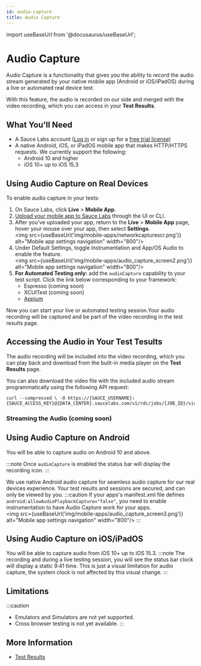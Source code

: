 ```yaml
---
id: audio-capture
title: Audio Capture
---
```

import useBaseUrl from '@docusaurus/useBaseUrl';

# Audio Capture 

Audio Capture is a functionality that gives you the ability to record the audio stream generated by your native mobile app (Android or iOS/iPadOS) during a live or automated real device test. 

With this feature, the audio is recorded on our side and merged with the video recording, which you can access in your **Test Results**.

## What You'll Need

* A Sauce Labs account ([Log in](https://accounts.saucelabs.com/am/XUI/#login/) or sign up for a [free trial license](https://saucelabs.com/sign-up))
* A native Android, iOS, or iPadOS mobile app that makes HTTP/HTTPS requests. We currently support the following:
  * Android 10 and higher
  * iOS 10+ up to iOS 15.3


## Using Audio Capture on Real Devices

To enable audio capture in your tests: 
 
1. On Sauce Labs, click **Live** > **Mobile App**.
2. [Upload your mobile app to Sauce Labs](/mobile-apps/app-storage) through the UI or CLI.
3. After you’ve uploaded your app, return to the **Live** > **Mobile App** page, hover your mouse over your app, then select **Settings**. <br/><img src={useBaseUrl('img/mobile-apps/networkcapturescr.png')} alt="Mobile app settings navigation" width="800"/>
4. Under Default Settings, toggle Instrumentation and App/OS Audio to enable the feature. <br/><img src={useBaseUrl('img/mobile-apps/audio_capture_screen2.png')} alt="Mobile app settings navigation" width="800"/>
5. **For Automated Testing only:** add the `audioCapture` capability to your test script. Click the link below corresponding to your framework:
   * Espresso (coming soon)
   * XCUITest (coming soon)
   * [Appium](/dev/test-configuration-options/#audiocapture)
  
  
Now you can start your live or automated testing session.Your audio recording will be captured and be part of the video recording in the test results page.

## Accessing the Audio in Your Test Tesults

The audio recording will be included into the video recording, which you can play back and download from the built-in media player on the **Test Results** page. 

You can also download the video file with the included audio stream programmatically using the following API request: 

```
curl --compressed \ -O https://{SAUCE_USERNAME}:{SAUCE_ACCESS_KEY}@{DATA_CENTER}.saucelabs.com/v1/rdc/jobs/{JOB_ID}/video.mp4
```

### Streaming the Audio (coming soon)

## Using Audio Capture on Android

You will be able to capture audio on Android 10 and above.

:::note
Once `audioCapture` is enabled the status bar will display the recording icon.
:::

We use native Android audio capture for seamless audio capture for our real devices experience. Your test results and sessions are secured, and can only be viewed by you.
:::caution
If your apps's manifest.xml file defines `android:allowAudioPlaybackCapture="false"`, you need to enable instrumentation to have Audio Capture work for your apps. 
<br/><img src={useBaseUrl('img/mobile-apps/audio_capture_screen3.png')} alt="Mobile app settings navigation" width="800"/>
:::


## Using Audio Capture on iOS/iPadOS

You will be able to capture audio from iOS 10+ up to iOS 15.3. 
:::note
The  recording and during a live testing session, you will see the status bar clock will display a static 9:41 time. This is just a visual limitation for audio capture, the system clock is not affected by this visual change. 
:::


## Limitations

:::caution
* Emulators and Simulators are not yet supported. 
* Cross browser testing is not yet available. 
:::

## More Information

* [Test Results](/test-results/)
